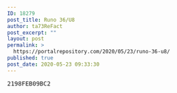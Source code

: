```yaml
---
ID: 18279
post_title: Runo 36/U8
author: ta73ReFact
post_excerpt: ""
layout: post
permalink: >
  https://portalrepository.com/2020/05/23/runo-36-u8/
published: true
post_date: 2020-05-23 09:33:30
---
```

<pre>2198FEB09BC2</pre>